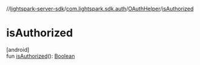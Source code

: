 //[lightspark-server-sdk](../../../index.md)/[com.lightspark.sdk.auth](../index.md)/[OAuthHelper](index.md)/[isAuthorized](is-authorized.md)

# isAuthorized

[android]\
fun [isAuthorized](is-authorized.md)(): [Boolean](https://kotlinlang.org/api/latest/jvm/stdlib/kotlin/-boolean/index.html)
